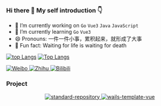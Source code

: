 ### Hi there 👋 My self introduction 👇    





- 🔭 I’m currently working on `Go` `Vue3` `Java` `JavaScript`
- 🌱 I’m currently learning `Go` `Vue3`
- 😄 Pronouns: 一件一件小事，累积起来，就形成了大事
- 🍊 Fun fact: Waiting for life is waiting for death

[![top Langs](https://github-readme-stats.vercel.app/api?username=xingcxb&show_icons=true&theme=buefy)](https://github.com/anuraghazra/github-readme-stats)
[![Top Langs](https://github-readme-stats.vercel.app/api/top-langs/?username=xingcxb&layout=compact&hide=javascript,html)](https://github.com/anuraghazra/github-readme-stats)


<p align="left">
    <a href="https://weibo.com/xingcxb">
    <img src="https://img.shields.io/badge/Weibo-xingcxb-e31827?style=for-the-badge&logo=sinaweibo&logoColor=e31827" title="Click to visit my Weibo homepage" alt="Weibo" />
  </a>
    <a href="https://www.zhihu.com/people/easymbol">
    <img src="https://img.shields.io/badge/Zhihu-不器-0092f9?style=for-the-badge&logo=zhihu&logoColor=0092f9" title="Click to visit my Zhihu homepage" alt="Zhihu" />
  </a>
    <a href="https://space.bilibili.com/34705207/">
    <img src="https://img.shields.io/badge/Bilibili-easymbol-0091c3?style=for-the-badge&logo=bilibili" title="Click to visit my Bilibili space" alt="Bilibili" />
  </a>
</p>



### Project

<p  align="center">
  <a href="https://github.com/xingcxb/ToDb">
    <img src="https://github-readme-stats.vercel.app/api/pin/?username=xingcxb&repo=ToDb&&theme=cobalt" title="standard-repository" alt="standard-repository" />
  </a>
  <a href="https://github.com/xingcxb/symbol_note">
    <img src="https://github-readme-stats.vercel.app/api/pin/?username=xingcxb&repo=symbol_note&&theme=cobalt" title="wails-template-vue" alt="wails-template-vue" />
  </a>
</p>
